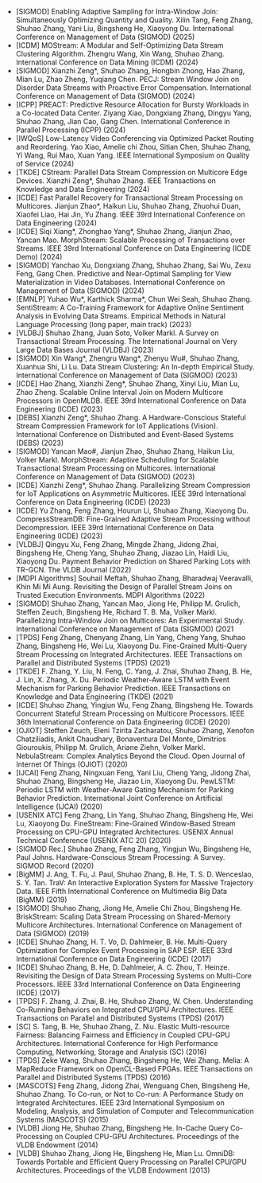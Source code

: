 - [SIGMOD] Enabling Adaptive Sampling for Intra-Window Join: Simultaneously Optimizing Quantity and Quality. Xilin Tang, Feng Zhang, Shuhao Zhang, Yani Liu, Bingsheng He, Xiaoyong Du. International Conference on Management of Data (SIGMOD) (2025)
- [ICDM] MOStream: A Modular and Self-Optimizing Data Stream Clustering Algorithm. Zhengru Wang, Xin Wang, Shuhao Zhang. International Conference on Data Mining (ICDM) (2024)
- [SIGMOD] Xianzhi Zeng*, Shuhao Zhang, Hongbin Zhong, Hao Zhang, Mian Lu, Zhao Zheng, Yuqiang Chen. PECJ: Stream Window Join on Disorder Data Streams with Proactive Error Compensation. International Conference on Management of Data (SIGMOD) (2024)
- [ICPP] PREACT: Predictive Resource Allocation for Bursty Workloads in a Co-located Data Center. Ziyang Xiao, Dongxiang Zhang, Dingyu Yang, Shuhao Zhang, Jian Cao, Gang Chen. International Conference in Parallel Processing (ICPP) (2024)
- [IWQoS] Low-Latency Video Conferencing via Optimized Packet Routing and Reordering. Yao Xiao, Amelie chi Zhou, Sitian Chen, Shuhao Zhang, Yi Wang, Rui Mao, Xuan Yang. IEEE International Symposium on Quality of Service (2024)
- [TKDE] CStream: Parallel Data Stream Compression on Multicore Edge Devices. Xianzhi Zeng*, Shuhao Zhang. IEEE Transactions on Knowledge and Data Engineering (2024)
- [ICDE] Fast Parallel Recovery for Transactional Stream Processing on Multicores. Jianjun Zhao*, Haikun Liu, Shuhao Zhang, Zhuohui Duan, Xiaofei Liao, Hai Jin, Yu Zhang. IEEE 39rd International Conference on Data Engineering (2024)
- [ICDE] Siqi Xiang*, Zhonghao Yang*, Shuhao Zhang, Jianjun Zhao, Yancan Mao. MorphStream: Scalable Processing of Transactions over Streams. IEEE 39rd International Conference on Data Engineering (ICDE Demo) (2024)
- [SIGMOD] Yanchao Xu, Dongxiang Zhang, Shuhao Zhang, Sai Wu, Zexu Feng, Gang Chen. Predictive and Near-Optimal Sampling for View Materialization in Video Databases. International Conference on Management of Data (SIGMOD) (2024)
- [EMNLP] Yuhao Wu*, Karthick Sharma*, Chun Wei Seah, Shuhao Zhang. SentiStream: A Co-Training Framework for Adaptive Online Sentiment Analysis in Evolving Data Streams. Empirical Methods in Natural Language Processing (long paper, main track) (2023)
- [VLDBJ] Shuhao Zhang, Juan Soto, Volker Markl. A Survey on Transactional Stream Processing. The International Journal on Very Large Data Bases Journal (VLDBJ) (2023)
- [SIGMOD] Xin Wang*, Zhengru Wang*, Zhenyu Wu#, Shuhao Zhang, Xuanhua Shi, Li Lu. Data Stream Clustering: An In-depth Empirical Study. International Conference on Management of Data (SIGMOD) (2023)
- [ICDE] Hao Zhang, Xianzhi Zeng*, Shuhao Zhang, Xinyi Liu, Mian Lu, Zhao Zheng. Scalable Online Interval Join on Modern Multicore Processors in OpenMLDB. IEEE 39rd International Conference on Data Engineering (ICDE) (2023)
- [DEBS] Xianzhi Zeng*, Shuhao Zhang. A Hardware-Conscious Stateful Stream Compression Framework for IoT Applications (Vision). International Conference on Distributed and Event-Based Systems (DEBS) (2023)
- [SIGMOD] Yancan Mao#, Jianjun Zhao, Shuhao Zhang, Haikun Liu, Volker Markl. MorphStream: Adaptive Scheduling for Scalable Transactional Stream Processing on Multicores. International Conference on Management of Data (SIGMOD) (2023)
- [ICDE] Xianzhi Zeng*, Shuhao Zhang. Parallelizing Stream Compression for IoT Applications on Asymmetric Multicores. IEEE 39rd International Conference on Data Engineering (ICDE) (2023)
- [ICDE] Yu Zhang, Feng Zhang, Hourun Li, Shuhao Zhang, Xiaoyong Du. CompressStreamDB: Fine-Grained Adaptive Stream Processing without Decompression. IEEE 39rd International Conference on Data Engineering (ICDE) (2023)
- [VLDBJ] Qingyu Xu, Feng Zhang, Mingde Zhang, Jidong Zhai, Bingsheng He, Cheng Yang, Shuhao Zhang, Jiazao Lin, Haidi Liu, Xiaoyong Du. Payment Behavior Prediction on Shared Parking Lots with TR-GCN. The VLDB Journal (2022)
- [MDPI Algorithms] Souhail Meftah, Shuhao Zhang, Bharadwaj Veeravalli, Khin Mi Mi Aung. Revisiting the Design of Parallel Stream Joins on Trusted Execution Environments. MDPI Algorithms (2022)
- [SIGMOD] Shuhao Zhang, Yancan Mao, Jiong He, Philipp M. Grulich, Steffen Zeuch, Bingsheng He, Richard T. B. Ma, Volker Markl. Parallelizing Intra-Window Join on Multicores: An Experimental Study. International Conference on Management of Data (SIGMOD) (2021
- [TPDS] Feng Zhang, Chenyang Zhang, Lin Yang, Cheng Yang, Shuhao Zhang, Bingsheng He, Wei Lu, Xiaoyong Du. Fine-Grained Multi-Query Stream Processing on Integrated Architectures. IEEE Transactions on Parallel and Distributed Systems (TPDS) (2021)
- [TKDE] F. Zhang, Y. Liu, N. Feng, C. Yang, J. Zhai, Shuhao Zhang, B. He, J. Lin, X. Zhang, X. Du. Periodic Weather-Aware LSTM with Event Mechanism for Parking Behavior Prediction. IEEE Transactions on Knowledge and Data Engineering (TKDE) (2021)
- [ICDE] Shuhao Zhang, Yingjun Wu, Feng Zhang, Bingsheng He. Towards Concurrent Stateful Stream Processing on Multicore Processors. IEEE 36th International Conference on Data Engineering (ICDE) (2020)
- [OJIOT] Steffen Zeuch, Eleni Tzirita Zacharatou, Shuhao Zhang, Xenofon Chatziliadis, Ankit Chaudhary, Bonaventura Del Monte, Dimitrios Giouroukis, Philipp M. Grulich, Ariane Ziehn, Volker Markl. NebulaStream: Complex Analytics Beyond the Cloud. Open Journal of Internet Of Things (OJIOT) (2020)
- [IJCAI] Feng Zhang, Ningxuan Feng, Yani Liu, Cheng Yang, Jidong Zhai, Shuhao Zhang, Bingsheng He, Jiazao Lin, Xiaoyong Du. PewLSTM: Periodic LSTM with Weather-Aware Gating Mechanism for Parking Behavior Prediction. International Joint Conference on Artificial Intelligence (IJCAI) (2020)
- [USENIX ATC] Feng Zhang, Lin Yang, Shuhao Zhang, Bingsheng He, Wei Lu, Xiaoyong Du. FineStream: Fine-Grained Window-Based Stream Processing on CPU-GPU Integrated Architectures. USENIX Annual Technical Conference (USENIX ATC 20) (2020)
- [SIGMOD Rec.] Shuhao Zhang, Feng Zhang, Yingjun Wu, Bingsheng He, Paul Johns. Hardware-Conscious Stream Processing: A Survey. SIGMOD Record (2020)
- [BigMM] J. Ang, T. Fu, J. Paul, Shuhao Zhang, B. He, T. S. D. Wenceslao, S. Y. Tan. TraV: An Interactive Exploration System for Massive Trajectory Data. IEEE Fifth International Conference on Multimedia Big Data (BigMM) (2019)
- [SIGMOD] Shuhao Zhang, Jiong He, Amelie Chi Zhou, Bingsheng He. BriskStream: Scaling Data Stream Processing on Shared-Memory Multicore Architectures. International Conference on Management of Data (SIGMOD) (2019)
- [ICDE] Shuhao Zhang, H. T. Vo, D. Dahlmeier, B. He. Multi-Query Optimization for Complex Event Processing in SAP ESP. IEEE 33rd International Conference on Data Engineering (ICDE) (2017)
- [ICDE] Shuhao Zhang, B. He, D. Dahlmeier, A. C. Zhou, T. Heinze. Revisiting the Design of Data Stream Processing Systems on Multi-Core Processors. IEEE 33rd International Conference on Data Engineering (ICDE) (2017)
- [TPDS] F. Zhang, J. Zhai, B. He, Shuhao Zhang, W. Chen. Understanding Co-Running Behaviors on Integrated CPU/GPU Architectures. IEEE Transactions on Parallel and Distributed Systems (TPDS) (2017)
- [SC] S. Tang, B. He, Shuhao Zhang, Z. Niu. Elastic Multi-resource Fairness: Balancing Fairness and Efficiency in Coupled CPU-GPU Architectures. International Conference for High Performance Computing, Networking, Storage and Analysis (SC) (2016)
- [TPDS] Zeke Wang, Shuhao Zhang, Bingsheng He, Wei Zhang. Melia: A MapReduce Framework on OpenCL-Based FPGAs. IEEE Transactions on Parallel and Distributed Systems (TPDS) (2016)
- [MASCOTS] Feng Zhang, Jidong Zhai, Wenguang Chen, Bingsheng He, Shuhao Zhang. To Co-run, or Not to Co-run: A Performance Study on Integrated Architectures. IEEE 23rd International Symposium on Modeling, Analysis, and Simulation of Computer and Telecommunication Systems (MASCOTS) (2015)
- [VLDB] Jiong He, Shuhao Zhang, Bingsheng He. In-Cache Query Co-Processing on Coupled CPU-GPU Architectures. Proceedings of the VLDB Endowment (2014)
- [VLDB] Shuhao Zhang, Jiong He, Bingsheng He, Mian Lu. OmniDB: Towards Portable and Efficient Query Processing on Parallel CPU/GPU Architectures. Proceedings of the VLDB Endowment (2013)